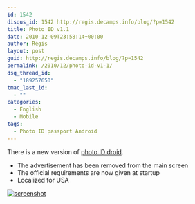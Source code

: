 ```yaml
---
id: 1542
disqus_id: 1542 http://regis.decamps.info/blog/?p=1542
title: Photo ID v1.1
date: 2010-12-09T23:58:14+00:00
author: Régis
layout: post
guid: http://regis.decamps.info/blog/?p=1542
permalink: /2010/12/photo-id-v1-1/
dsq_thread_id:
  - "189257650"
tmac_last_id:
  - ""
categories:
  - English
  - Mobile
tags:
  - Photo ID passport Android
---
```

There is a new version of [photo ID droid](http://regis.decamps.info/blog/projects/photo-id-android/).

  * The advertisement has been removed from the main screen
  * The official requirements are now given at startup
  * Localized for USA

[<img src="/blog/wp-content/uploads/2010/12/device1-233x350.png" alt="screenshot" title="Read the guidelines" width="233" height="350" class="alignnone size-medium wp-image-1529" srcset="/blog/wp-content/uploads/2010/12/device1-233x350.png 233w, /blog/wp-content/uploads/2010/12/device1.png 320w" sizes="(max-width: 233px) 100vw, 233px" />](/blog/wp-content/uploads/2010/12/device1.png)
